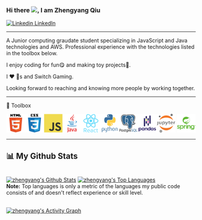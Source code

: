 ### Hi there <img src="https://raw.githubusercontent.com/MartinHeinz/MartinHeinz/master/wave.gif" width="30px">, I am Zhengyang Qiu

[![Linkedin](https://i.stack.imgur.com/gVE0j.png) LinkedIn](https://www.linkedin.com/in/zhengyangqiu/)

---


A Junior computing graudate student specializing in JavaScript and Java technologies and AWS. Professional experience with the technologies listed in the toolbox below.

I enjoy coding for fun😋 and making toy projects🎈.

I ❤️ 🐶s and Switch Gaming.

Looking forward to reaching and knowing more people by working together.

---

🧰 Toolbox

<img src ="https://github.com/devicons/devicon/blob/master/icons/html5/html5-original-wordmark.svg" alt="HTML logo" width ="50" height ="50"/><img src ="https://github.com/devicons/devicon/blob/master/icons/css3/css3-original-wordmark.svg" alt="Css logo" width ="50" height ="50"/><img src="https://github.com/devicons/devicon/blob/master/icons/javascript/javascript-original.svg" alt="Javascript logo" width ="50" height ="50"/><img src="https://github.com/devicons/devicon/blob/master/icons/java/java-original-wordmark.svg" alt="Java logo" width ="50" height ="50"/><img src="https://github.com/devicons/devicon/blob/master/icons/react/react-original-wordmark.svg" alt="react logo" width ="50" height ="50"/><img src="https://github.com/devicons/devicon/blob/master/icons/python/python-original-wordmark.svg" alt="Python logo" width ="50" height ="50"/><img src="https://github.com/devicons/devicon/blob/master/icons/postgresql/postgresql-original-wordmark.svg" alt="Postgresql logo" width ="50" height ="50"/><img src="https://github.com/devicons/devicon/blob/master/icons/pandas/pandas-original-wordmark.svg" alt="Pandas logo" width ="50" height ="50"/><img src="https://github.com/devicons/devicon/blob/master/icons/jupyter/jupyter-original-wordmark.svg" alt="Jupyter logo" width ="50" height ="50"/> <img src="https://github.com/devicons/devicon/blob/master/icons/spring/spring-original-wordmark.svg" alt="Spring logo" width ="50" height ="50"/>        


---

## 📊 My Github Stats

  <br/>
    <a href="https://github.com/zhengyangqiu/github-readme-stats"><img alt="zhengyang's Github Stats" src="https://github-readme-stats.vercel.app/api?username=zhengyangqiu&show_icons=true&count_private=true&theme=react&hide_border=true&bg_color=0D1117" /></a>
  <a href="https://github.com/zhengyangqiu/github-readme-stats"><img alt="zhengyang's Top Languages" src="https://github-readme-stats.vercel.app/api/top-langs/?username=zhengyangqiu&langs_count=8&count_private=true&layout=compact&theme=react&hide_border=true&bg_color=0D1117" /></a>
  <br/>
  <b>Note:</b> Top languages is only a metric of the languages my public code consists of and doesn't reflect experience or skill level.


<br/>
<br/>

<a href="https://github.com/zhengyangqiu/github-readme-activity-graph"><img alt="zhengyang's Activity Graph" src="https://activity-graph.herokuapp.com/graph?username=zhengyangqiu&bg_color=0D1117&color=5BCDEC&line=5BCDEC&point=FFFFFF&hide_border=true" /></a>

<br/>
<br/>
                                                                                                                                                
                                                                                                                                       


<!--
**zhengyangqiu/zhengyangqiu** is a ✨ _special_ ✨ repository because its `README.md` (this file) appears on your GitHub profile.

Here are some ideas to get you started:

- 🔭 I’m currently working on ...
- 🌱 I’m currently learning ...
- 👯 I’m looking to collaborate on ...
- 🤔 I’m looking for help with ...
- 💬 Ask me about ...
- 📫 How to reach me: ...
- 😄 Pronouns: ...
- ⚡ Fun fact: ...
-->
